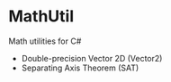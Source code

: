 MathUtil
========

Math utilities for C#
* Double-precision Vector 2D (Vector2)
* Separating Axis Theorem (SAT)
